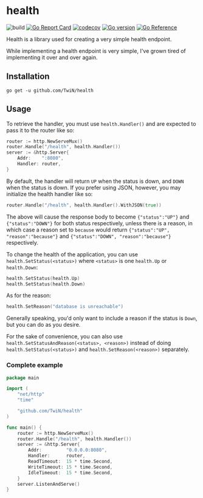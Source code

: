 # health
![build](https://github.com/TwiN/health/workflows/build/badge.svg?branch=master) 
[![Go Report Card](https://goreportcard.com/badge/github.com/TwiN/health)](https://goreportcard.com/report/github.com/TwiN/health)
[![codecov](https://codecov.io/gh/TwiN/health/branch/master/graph/badge.svg)](https://codecov.io/gh/TwiN/health)
[![Go version](https://img.shields.io/github/go-mod/go-version/TwiN/health.svg)](https://github.com/TwiN/health)
[![Go Reference](https://pkg.go.dev/badge/github.com/TwiN/health.svg)](https://pkg.go.dev/github.com/TwiN/health)

Health is a library used for creating a very simple health endpoint.

While implementing a health endpoint is very simple, I've grown tired of implementing 
it over and over again.


## Installation
```console
go get -u github.com/TwiN/health
```


## Usage
To retrieve the handler, you must use `health.Handler()` and are expected to pass it to the router like so:
```go
router := http.NewServeMux()
router.Handle("/health", health.Handler())
server := &http.Server{
    Addr:    ":8080",
    Handler: router,
}
```

By default, the handler will return `UP` when the status is down, and `DOWN` when the status is down.
If you prefer using JSON, however, you may initialize the health handler like so:
```go
router.Handle("/health", health.Handler().WithJSON(true))
```
The above will cause the response body to become `{"status":"UP"}` and `{"status":"DOWN"}` for both status respectively,
unless there is a reason, in which case a reason set to `because` would return `{"status":"UP", "reason":"because"}`
and `{"status":"DOWN", "reason":"because"}` respectively.

To change the health of the application, you can use `health.SetStatus(<status>)` where `<status>` is one `health.Up`
or `health.Down`:
```go
health.SetStatus(health.Up)
health.SetStatus(health.Down)
```

As for the reason:
```go
health.SetReason("database is unreachable")
```

Generally speaking, you'd only want to include a reason if the status is `Down`, but you can do as you desire.

For the sake of convenience, you can also use `health.SetStatusAndReason(<status>, <reason>)` instead of doing 
`health.SetStatus(<status>)` and `health.SetReason(<reason>)` separately.


### Complete example
```go
package main

import (
    "net/http"
    "time"

    "github.com/TwiN/health"
)

func main() {
    router := http.NewServeMux()
    router.Handle("/health", health.Handler())
    server := &http.Server{
        Addr:         "0.0.0.0:8080",
        Handler:      router,
        ReadTimeout:  15 * time.Second,
        WriteTimeout: 15 * time.Second,
        IdleTimeout:  15 * time.Second,
    }
    server.ListenAndServe()
}
```
